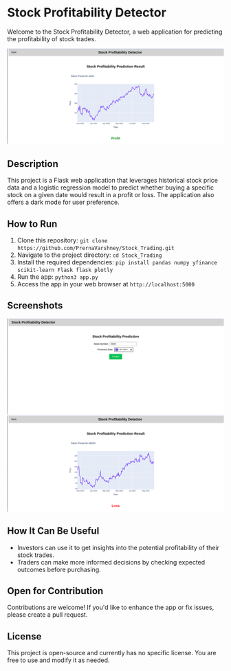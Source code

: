 # Stock Profitability Detector

Welcome to the Stock Profitability Detector, a web application for predicting the profitability of stock trades.

![Demo](/screenshots/demo.png)

## Description
This project is a Flask web application that leverages historical stock price data and a logistic regression model to predict whether buying a specific stock on a given date would result in a profit or loss. The application also offers a dark mode for user preference.

## How to Run
1. Clone this repository: `git clone https://github.com/PrernaVarshney/Stock_Trading.git`
2. Navigate to the project directory: `cd Stock_Trading`
3. Install the required dependencies: `pip install pandas numpy yfinance scikit-learn Flask flask plotly`
4. Run the app: `python3 app.py`
5. Access the app in your web browser at `http://localhost:5000`

## Screenshots
![Home](/screenshots/home.png)
![Result](/screenshots/result.png)

## How It Can Be Useful
- Investors can use it to get insights into the potential profitability of their stock trades.
- Traders can make more informed decisions by checking expected outcomes before purchasing.

## Open for Contribution
Contributions are welcome! If you'd like to enhance the app or fix issues, please create a pull request.

## License
This project is open-source and currently has no specific license. You are free to use and modify it as needed.
